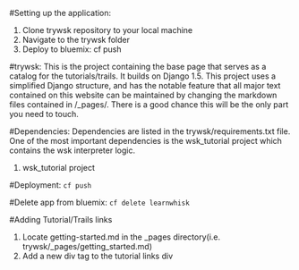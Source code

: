 #Setting up the application:
1. Clone trywsk repository to your local machine
2. Navigate to the trywsk folder 
3. Deploy to bluemix: cf push 

#trywsk:
This is the project containing the base page that serves as a catalog for the tutorials/trails. It builds on Django 1.5. This project uses a simplified Django structure, and has the notable feature that all major text contained on this website can be maintained by changing the markdown files contained in /_pages/. There is a good chance this will be the only part you need to touch.

#Dependencies:
Dependencies are listed in the trywsk/requirements.txt file. One of the most important dependencies is the wsk_tutorial project which contains the wsk interpreter logic.

1. wsk_tutorial project 

#Deployment:
   `cf push` 
   
#Delete app from bluemix:
   `cf delete learnwhisk`
   
#Adding Tutorial/Trails links
1. Locate getting-started.md in the _pages directory(i.e. trywsk/_pages/getting_started.md)
2. Add a new div tag to the tutorial links div
